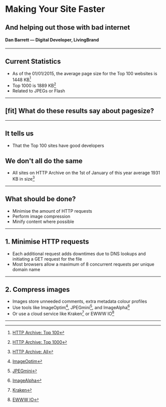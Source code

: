 # Making Your Site Faster
## And helping out those with bad internet

#### Dan Barrett — Digital Developer, LivingBrand

---

## Current Statistics
- As of the 01/01/2015, the average page size for the Top 100 websites is 1448 KB[^1]
- Top 1000 is 1889 KB[^2]
- Related to JPEGs or Flash

[^1]: [HTTP Archive: Top 100](http://httparchive.org/interesting.php?a=All&l=Jan%201%202015&s=Top100)
[^2]: [HTTP Archive: Top 1000](http://httparchive.org/interesting.php?a=All&l=Jan%201%202015&s=Top1000)

---

## [fit] What do these results say about pagesize?

---

## It tells us
- That the Top 100 sites have good developers

## We don't all do the same
- All sites on HTTP Archive on the 1st of January of this year average 1931 KB in size[^3]

[^3]: [HTTP Archive: All](http://httparchive.org/interesting.php?a=All&l=Jan%201%202015&s=All)

---

## What should be done?
- Minimise the amount of HTTP requests
- Perform image compression
- Minify content where possible

---

## 1. Minimise HTTP requests
- Each additional request adds downtimes due to DNS lookups and initiating a GET request for the file
- Most browsers allow a maximum of 8 concurrent requests per unique domain name

---

## 2. Compress images
- Images store unneeded comments, extra metadata colour profiles
- Use tools like ImageOptim[^4], JPEGmini[^5], and ImageAlpha[^6]
- Or use a cloud service like Kraken[^7] or EWWW IO[^8]

[^4]: [ImageOptim](https://imageoptim.com/) 
[^5]: [JPEGmini](http://www.jpegmini.com/)
[^6]: [ImageAlpha](http://pngmini.com/)
[^7]: [Kraken](https://kraken.io/)
[^8]: [EWWW IO](http://ewww.io/)

---

